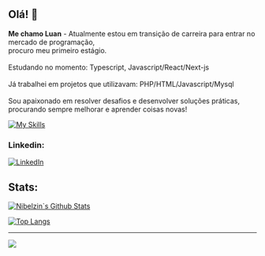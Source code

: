## Olá! 👋
**Me chamo Luan** - Atualmente estou em transição de carreira para entrar no mercado de programação,<br>procuro meu primeiro estágio.<br><br>Estudando no momento: Typescript, Javascript/React/Next-js<br><br>Já trabalhei em projetos que utilizavam: PHP/HTML/Javascript/Mysql<br><br>Sou apaixonado em resolver desafios e desenvolver soluções práticas,<br>procurando sempre melhorar e aprender coisas novas!

[![My Skills](https://skillicons.dev/icons?i=js,ts,react,next,tailwind,figma,prisma,postgres,mysql,mongo)](https://skillicons.dev)

### Linkedin:
[![LinkedIn](https://img.shields.io/badge/LinkedIn-%230077B5.svg?logo=linkedin&logoColor=white)](https://linkedin.com/in/luan-henrique-09051a237/) 

## Stats:
[![Nibelzin`s Github Stats](https://github-readme-stats.vercel.app/api?username=nibelzin&show_icons=true&theme=dark)](https://github.com/anuraghazra/github-readme-stats)

[![Top Langs](https://github-readme-stats.vercel.app/api/top-langs/?username=nibelzin&theme=dark&layout=compact)](https://github.com/anuraghazra/github-readme-stats)

---
[![](https://visitcount.itsvg.in/api?id=Nibelzin&icon=0&color=0)](https://visitcount.itsvg.in)

